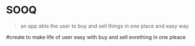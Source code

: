 # SOOQ #
 > an app able the user to buy and sell things in one place and easy way

#create
to make life of user easy with buy and sell evrething in one pleace

